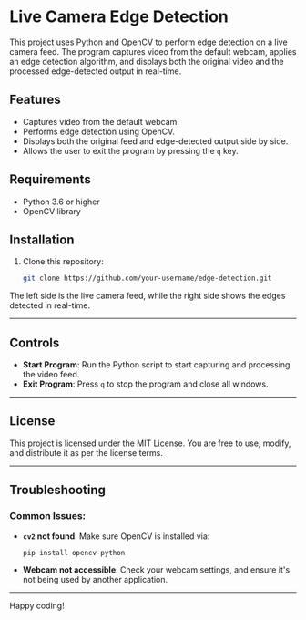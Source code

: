 # Live Camera Edge Detection

This project uses Python and OpenCV to perform edge detection on a live camera feed. The program captures video from the default webcam, applies an edge detection algorithm, and displays both the original video and the processed edge-detected output in real-time.

## Features
- Captures video from the default webcam.
- Performs edge detection using OpenCV.
- Displays both the original feed and edge-detected output side by side.
- Allows the user to exit the program by pressing the `q` key.

## Requirements
- Python 3.6 or higher
- OpenCV library

## Installation
1. Clone this repository:
   ```bash
   git clone https://github.com/your-username/edge-detection.git
   
The left side is the live camera feed, while the right side shows the edges detected in real-time.

---

## Controls

- **Start Program**: Run the Python script to start capturing and processing the video feed.
- **Exit Program**: Press `q` to stop the program and close all windows.

---

## License

This project is licensed under the MIT License. You are free to use, modify, and distribute it as per the license terms.

---

## Troubleshooting

### Common Issues:
- **`cv2` not found**:
  Make sure OpenCV is installed via:
  ```bash
  pip install opencv-python
  ```
- **Webcam not accessible**:
  Check your webcam settings, and ensure it's not being used by another application.

---

Happy coding!